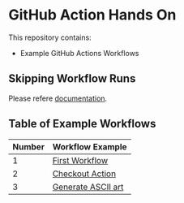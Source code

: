 # GitHub Action Hands On

This repository contains:
- Example GitHub Actions Workflows

## Skipping Workflow Runs
Please refere [documentation](https://docs.github.com/en/actions/how-tos/manage-workflow-runs/skip-workflow-runs).

## Table of Example Workflows

| Number | Workflow Example |
|--------|------------------|
| 1 | [First Workflow](.github/workflows/1-first.yml) |
| 2 | [Checkout Action](.github/workflows/2-checkout.yml) |
| 3 | [Generate ASCII art](.github/workflows/3-generate-ascii.yml) |
